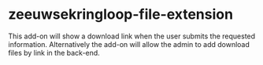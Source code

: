 # zeeuwsekringloop-file-extension
This add-on will show a download link when the user submits the requested information. Alternatively the add-on will allow the admin to add download files by link in the back-end.
